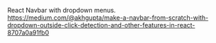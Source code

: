 React Navbar with dropdown menus.  
https://medium.com/@akhgupta/make-a-navbar-from-scratch-with-dropdown-outside-click-detection-and-other-features-in-react-8707a0a91fb0